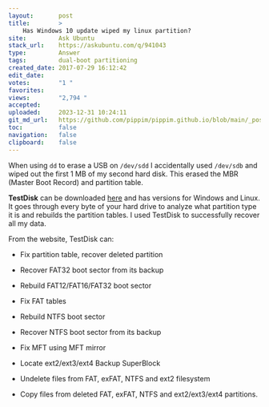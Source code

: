```yaml
---
layout:       post
title:        >
    Has Windows 10 update wiped my linux partition?
site:         Ask Ubuntu
stack_url:    https://askubuntu.com/q/941043
type:         Answer
tags:         dual-boot partitioning
created_date: 2017-07-29 16:12:42
edit_date:    
votes:        "1 "
favorites:    
views:        "2,794 "
accepted:     
uploaded:     2023-12-31 10:24:11
git_md_url:   https://github.com/pippim/pippim.github.io/blob/main/_posts/2017/2017-07-29-Has-Windows-10-update-wiped-my-linux-partition_.md
toc:          false
navigation:   false
clipboard:    false
---
```


When using `dd` to erase a USB on `/dev/sdd` I accidentally used `/dev/sdb` and wiped out the first 1 MB of my second hard disk. This erased the MBR (Master Boot Record) and partition table.

**TestDisk** can be downloaded [here][1] and has versions for Windows and Linux. It goes through every byte of your hard drive to analyze what partition type it is and rebuilds the partition tables. I used TestDisk to successfully recover all my data.

From the website, TestDisk can:

- Fix partition table, recover deleted partition
- Recover FAT32 boot sector from its backup
- Rebuild FAT12/FAT16/FAT32 boot sector
- Fix FAT tables
- Rebuild NTFS boot sector
- Recover NTFS boot sector from its backup
- Fix MFT using MFT mirror
- Locate ext2/ext3/ext4 Backup SuperBlock
- Undelete files from FAT, exFAT, NTFS and ext2 filesystem
- Copy files from deleted FAT, exFAT, NTFS and ext2/ext3/ext4 partitions.



  [1]: http://www.cgsecurity.org/wiki/TestDisk
